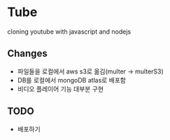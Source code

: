 # Tube

cloning youtube with javascript and nodejs

## Changes

- 파일들을 로컬에서 aws s3로 옮김(multer -> multerS3)
- DB를 로컬에서 mongoDB atlas로 배포함
- 비디오 플레이어 기능 대부분 구현

## TODO

- 배포하기
